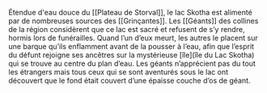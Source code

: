 Étendue d'eau douce du [[Plateau de Storval]], le lac Skotha est alimenté par de nombreuses sources des [[Grinçantes]]. 
Les [[Géants]] des collines de la région considèrent que ce lac est sacré et refusent de s’y rendre, hormis lors de funérailles. Quand l’un d’eux meurt, les autres le placent sur une barque qu’ils enflamment avant de la pousser à l’eau, afin que l’esprit du défunt rejoigne ses ancêtres sur la mystérieuse [île](île du Lac Skotha) qui se trouve au centre du plan d’eau. Les géants n’apprécient pas du tout les étrangers mais tous ceux qui se sont aventurés sous le lac ont découvert que le fond était couvert d’une épaisse couche d’os de géant.